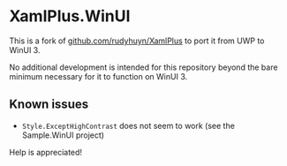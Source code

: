 # XamlPlus.WinUI

This is a fork of [github.com/rudyhuyn/XamlPlus](https://github.com/rudyhuyn/XamlPlus) to port it from UWP to WinUI 3.

No additional development is intended for this repository beyond the bare minimum necessary for it to function on WinUI 3.

## Known issues

- `Style.ExceptHighContrast` does not seem to work (see the Sample.WinUI project)

Help is appreciated!
